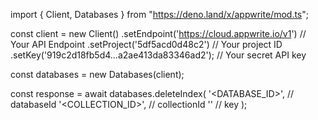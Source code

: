 import { Client, Databases } from "https://deno.land/x/appwrite/mod.ts";

const client = new Client()
    .setEndpoint('https://cloud.appwrite.io/v1') // Your API Endpoint
    .setProject('5df5acd0d48c2') // Your project ID
    .setKey('919c2d18fb5d4...a2ae413da83346ad2'); // Your secret API key

const databases = new Databases(client);

const response = await databases.deleteIndex(
    '<DATABASE_ID>', // databaseId
    '<COLLECTION_ID>', // collectionId
    '' // key
);
